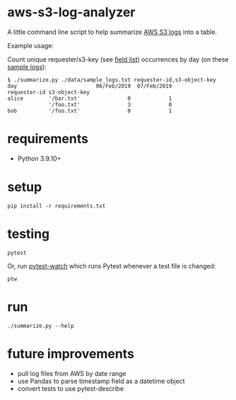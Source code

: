 # aws-s3-log-analyzer

A little command line script to help summarize [AWS S3 logs](https://docs.aws.amazon.com/AmazonS3/latest/userguide/LogFormat.html) into a table.

Example usage:

Count unique requester/s3-key (see [field list](./data/s3_log_field_list.txt)) occurrences by day (on these [sample logs](./data/sample_logs.txt)):

```
$ ./summarize.py ./data/sample_logs.txt requester-id,s3-object-key
day                         06/Feb/2019  07/Feb/2019
requester-id s3-object-key                          
alice        '/bar.txt'               0            1
             '/foo.txt'               3            0
bob          '/foo.txt'               0            1
```

# requirements

- Python 3.9.10+

# setup

```
pip install -r requirements.txt
```

# testing

```
pytest
```

Or, run [pytest-watch](https://pypi.org/project/pytest-watch/) which runs Pytest whenever a test file is changed:

```
ptw
```

# run

```
./summarize.py --help
```

# future improvements

- pull log files from AWS by date range
- use Pandas to parse timestamp field as a datetime object
- convert tests to use pytest-describe
